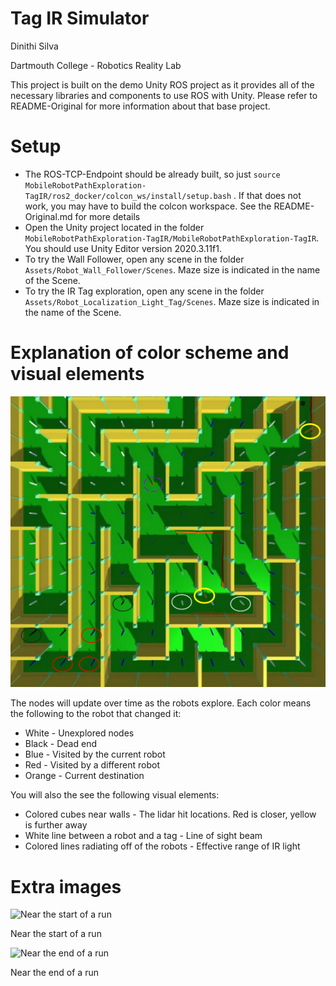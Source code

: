 # Tag IR Simulator


Dinithi Silva


Dartmouth College - Robotics Reality Lab

This project is built on the demo Unity ROS project as it provides all of the necessary libraries and components to use ROS with Unity. Please refer to README-Original for more information about that base project.

# Setup

* The ROS-TCP-Endpoint should be already built, so just `source MobileRobotPathExploration-TagIR/ros2_docker/colcon_ws/install/setup.bash` . If that does not work, you may have to build the colcon workspace. See the README-Original.md for more details
* Open the Unity project located in the folder `MobileRobotPathExploration-TagIR/MobileRobotPathExploration-TagIR`. You should use Unity Editor version 2020.3.11f1.
* To try the Wall Follower, open any scene in the folder `Assets/Robot_Wall_Follower/Scenes`. Maze size is indicated in the name of the Scene.
* To try the IR Tag exploration, open any scene in the folder `Assets/Robot_Localization_Light_Tag/Scenes`. Maze size is indicated in the name of the Scene.

# Explanation of color scheme and visual elements

![Explanation of the color scheme](/readmes/TagIR_images/TagIRSimExplanationCircles.png "Explanation of the color scheme")

The nodes will update over time as the robots explore. Each color means the following to the robot that changed it:

* White - Unexplored nodes
* Black - Dead end
* Blue - Visited by the current robot
* Red - Visited by a different robot
* Orange - Current destination

You will also the see the following visual elements:

* Colored cubes near walls - The lidar hit locations. Red is closer, yellow is further away
* White line between a robot and a tag - Line of sight beam
* Colored lines radiating off of the robots - Effective range of IR light

# Extra images

![Near the start of a run](/readmes/TagIR_images/TagIRSimStart.gif "Near the start of a run")

Near the start of a run

![Near the end of a run](/readmes/TagIR_images/TagIRSimEnd.gif "Near the end of a run")

Near the end of a run
